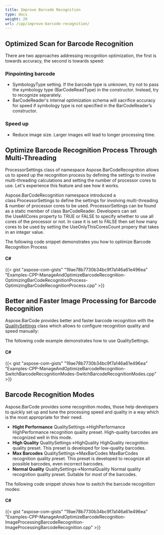 ```yaml
---
title: Improve Barcode Recognition
type: docs
weight: 20
url: /cpp/improve-barcode-recognition/
---
```


## **Optimized Scan for Barcode Recognition**
There are two approaches addressing recognition optimization, the first is towards accuracy, the second is towards speed:
### **Pinpointing barcode**
- SymbologyType setting. If the barcode type is unknown, try not to pass the symbology type (BarCodeReadType) in the constructor. Instead, try to recognize separately.
- BarCodeReader's internal optimization schema will sacrifice accuracy for speed if symbology type is not specified in the BarCodeReader’s constructor.
### **Speed up**
- Reduce image size. Larger images will lead to longer processing time.
## **Optimize Barcode Recognition Process Through Multi-Threading**
ProcessorSettings class of namespace Aspose.BarCodeRecognition allows us to speed up the recognition process by defining the settings to involve multi-threading calculations and setting the number of processor cores to use. Let's experience this feature and see how it works.

Aspose.BarCodeRecognition namespace introduced a class ProcessorSettings to define the settings for involving multi-threading & number of processor cores to be used. ProcessorSettings can be found as a static member of class BarCodeReader. Developers can set the UseAllCores property to TRUE or FALSE to specify whether to use all cores of the processor or not. In case it is set to FALSE then set how many cores to be used by setting the UseOnlyThisCoresCount propery that takes in an integer value.

The following code snippet demonstrates you how to optimize Barcode Recognition Process
#### **C#**
{{< gist "aspose-com-gists" "19ae78b7730b34bc9f7a146a61e496ea" "Examples-CPP-ManageAndOptimizeBarcodeRecognition-OptimizingBarCodeRecognitionProcess-OptimizingBarCodeRecognitionProcess.cpp" >}}
## **Better and Faster Image Processing for Barcode Recognition**
Aspose.BarCode provides better and faster barcode recognition with the [QualitySettings](https://apireference.aspose.com/cpp/barcode/class/aspose.bar_code.bar_code_recognition.quality_settings/) class which allows to configure recognition quality and speed manually:

The following code example demonstrates how to use QualitySettings.
#### **C#**
{{< gist "aspose-com-gists" "19ae78b7730b34bc9f7a146a61e496ea" "Examples-CPP-ManageAndOptimizeBarcodeRecognition-SwitchBarcodeRecognitionModes-SwitchBarcodeRecognitionModes.cpp" >}}
## **Barcode Recognition Modes**
Aspose.BarCode provides some recognition modes, those help developers to quickly set up and tune the processing speed and quality in a way which is the most appropriate for their need.

- **Hight Performance** 
  QualitySettings->HighPerformance
  HighPerformance recognition quality preset. High-quality barcodes are recognized well in this mode.
- **High Quality** 
  QualitySettings->HighQuality
  HighQuality recognition quality preset. This preset is developed for low-quality barcodes.
- **Max Barcodes** 
  QualitySettings->MaxBarCodes
  MaxBarCodes recognition quality preset. This preset is developed to recognize all possible barcodes, even incorrect barcodes.
- **Normal Quality** 
  QualitySettings->NormalQuality
  Normal quality recognition quality preset. Suitable for most of the barcodes.

The following code snippet shows how to switch the barcode recognition modes:
#### **C#**
{{< gist "aspose-com-gists" "19ae78b7730b34bc9f7a146a61e496ea" "Examples-CPP-ManageAndOptimizeBarcodeRecognition-ImageProcessingBarcodeRecognition-ImageProcessingBarcodeRecognition.cpp" >}}
